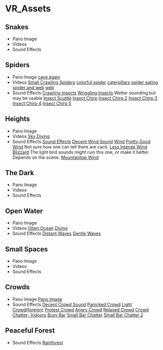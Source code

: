 # VR_Assets

## Snakes
- Pano Image
- Videos
- Sound Effects



## Spiders
- Pano Image
[cave again](https://www.flickr.com/photos/kevlewis/28920251714/in/photolist-3mvhLk-3mvhKB-51eRFA-ocqwh-4qTQ1V-L4zRgy-4qTSf8-5FsysQ-bReKje-4PqUfZ-QrpJBK)
- Videos
[Small Crawling Spiders](https://pixabay.com/en/videos/spiders-crawling-insects-small-382/)
[colorful spider](https://pixabay.com/en/videos/spider-arachnid-insect-octapod-7795/)
[caterpillars](https://pixabay.com/en/videos/caterpillar-insect-danaus-gilippus-2104/)
[spider eating](https://pixabay.com/en/videos/spider-arachnid-food-eating-9088/)
[spider and web](https://pixabay.com/en/videos/spiders-arachnid-spider-web-cobweb-642/)
[web](https://pixabay.com/en/videos/spiderweb-web-spider-attic-trap-6133/)
- Sound Effects
[Crawling Insects](http://soundbible.com/2113-Termites-and-Ants.html)
[Wriggling Insects](https://www.zapsplat.com/music/larva-maggots-thousands-wriggling-movements/) Wetter sounding but may be usable
[Insect Scuttle](https://www.zapsplat.com/music/cockroach-run-scuttle/)
[Insect Chirp](https://www.zapsplat.com/music/insect-chirp-vocalization-6/)
[Insect Chirp 2](https://www.zapsplat.com/music/insect-chirp-vocalization-17/)
[Insect Chirp 3](https://www.zapsplat.com/music/insect-chirp-vocalization-8/)
[Insect Chirp 4](https://www.zapsplat.com/music/insect-chirp-vocalization-5/)
[Insect Chirp 5](https://www.zapsplat.com/music/insect-in-pain-chirp-vocalization/)


## Heights
- Pano Image
- Videos
[Sky Diving](https://www.youtube.com/watch?v=S5XXsRuMPIU)
- Sound Effects
[Sound Effects](https://weather.ambient-mixer.com/high-wind-storm)
[Decent Wind Sound](http://soundbible.com/1810-Wind.html)
[Wind](https://www.zapsplat.com/music/strong-howling-wind-internal-recording/)
[Pretty Good Wind](https://www.zapsplat.com/music/wind-blowing-through-cactus-plants-in-desert/) Not sure how one can tell there are cacti.
[Less Intense Wind](https://www.zapsplat.com/music/strong-wind-blowing-across-anatolia-plain-turkey/)
[Blizzard](https://www.zapsplat.com/music/strong-constant-blizzard-style-wind/) The light bird sounds might ruin this one, or make it better. Depends on the scene.
[Mountaintop Wind](https://www.zapsplat.com/music/wind-cold-icy-howling-wind-sound-design/)

## The Dark
- Pano Image
- Videos
- Sound Effects

## Open Water
- Pano Image
- Videos
[Open Ocean](https://www.youtube.com/watch?v=hDKqgvUiU34)
[Diving](https://www.youtube.com/watch?v=rV1-K-7AdSE)
- Sound Effects
[Distant Waves](https://www.zapsplat.com/music/distant-ocean-surf-waves/)
[Gentle Waves](https://www.zapsplat.com/music/ocean-underwater-recording-of-gentle-waves-from-dock/)

## Small Spaces
- Pano Image
- Videos
- Sound Effects

## Crowds
- Pano Image
[Pano Image](https://res.cloudinary.com/arcane-lab/image/upload/v1507335358/crowd_iqa8iz.jpg)
- Sound Effects
[Decent Crowd Sound](http://soundbible.com/2163-Party-Crowd.html)
[Panicked Crowd](https://www.zapsplat.com/music/large-crowd-panic-shouting-and-screaming-slight-distance/)
[Light Crowd(foreign)](https://www.zapsplat.com/music/istanbul-taksim-turkish-voices-crowd-atmosphere-people-passing-by-traffic/)
[Protest Crowd](https://www.zapsplat.com/music/large-crowd-confrontation-with-police-shouting-and-whistling/)
[Angry Crowd](https://www.zapsplat.com/music/angry-crowd-20-people-shouting-protesting/)
[Relaxed Crowd](https://www.zapsplat.com/music/large-crowd-chatter-relaxed-outside/)
[Crowd Chatter- Indoors](https://www.zapsplat.com/music/theatre-audience-chatter-during-intermission/)
[Busy Bar](https://www.zapsplat.com/music/busy-large-bar-or-pub-ambience-lots-of-people-talking-2/)
[Small Bar Chatter](https://www.zapsplat.com/music/barpub-small-ambience-busy-with-people-talking-and-laughing-1/)
[Small Bar Chatter 2](https://www.zapsplat.com/music/barpub-small-ambience-busy-with-people-talking-and-laughing-2/)


## Peaceful Forest
- Sound Effects
[Rainforest](https://www.zapsplat.com/music/subtropical-rainforest-ambience-south-qld-australia-wind-in-trees-birds/)

##
